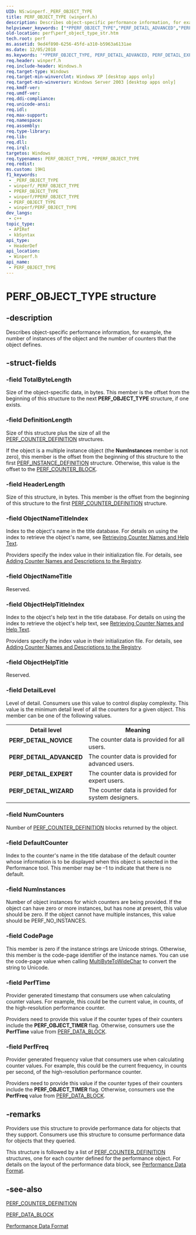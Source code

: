 ```yaml
---
UID: NS:winperf._PERF_OBJECT_TYPE
title: PERF_OBJECT_TYPE (winperf.h)
description: Describes object-specific performance information, for example, the number of instances of the object and the number of counters that the object defines.
helpviewer_keywords: ["*PPERF_OBJECT_TYPE","PERF_DETAIL_ADVANCED","PERF_DETAIL_EXPERT","PERF_DETAIL_NOVICE","PERF_DETAIL_WIZARD","PERF_OBJECT_TYPE","PERF_OBJECT_TYPE structure [Perf]","_win32_perf_object_type_str","base.perf_object_type_str","perf.perf_object_type_str","winperf/PERF_OBJECT_TYPE"]
old-location: perf\perf_object_type_str.htm
tech.root: perf
ms.assetid: 9ed4f890-6256-45fd-a310-b5963a6131ae
ms.date: 12/05/2018
ms.keywords: '*PPERF_OBJECT_TYPE, PERF_DETAIL_ADVANCED, PERF_DETAIL_EXPERT, PERF_DETAIL_NOVICE, PERF_DETAIL_WIZARD, PERF_OBJECT_TYPE, PERF_OBJECT_TYPE structure [Perf], _win32_perf_object_type_str, base.perf_object_type_str, perf.perf_object_type_str, winperf/PERF_OBJECT_TYPE'
req.header: winperf.h
req.include-header: Windows.h
req.target-type: Windows
req.target-min-winverclnt: Windows XP [desktop apps only]
req.target-min-winversvr: Windows Server 2003 [desktop apps only]
req.kmdf-ver: 
req.umdf-ver: 
req.ddi-compliance: 
req.unicode-ansi: 
req.idl: 
req.max-support: 
req.namespace: 
req.assembly: 
req.type-library: 
req.lib: 
req.dll: 
req.irql: 
targetos: Windows
req.typenames: PERF_OBJECT_TYPE, *PPERF_OBJECT_TYPE
req.redist: 
ms.custom: 19H1
f1_keywords:
 - _PERF_OBJECT_TYPE
 - winperf/_PERF_OBJECT_TYPE
 - PPERF_OBJECT_TYPE
 - winperf/PPERF_OBJECT_TYPE
 - PERF_OBJECT_TYPE
 - winperf/PERF_OBJECT_TYPE
dev_langs:
 - c++
topic_type:
 - APIRef
 - kbSyntax
api_type:
 - HeaderDef
api_location:
 - Winperf.h
api_name:
 - PERF_OBJECT_TYPE
---
```


# PERF_OBJECT_TYPE structure


## -description

Describes object-specific performance information, for example, the number of instances of the object and the number of counters that the object defines.

## -struct-fields

### -field TotalByteLength

Size of the object-specific data, in bytes. This member is the offset from the beginning of this structure to the next 
<b>PERF_OBJECT_TYPE</b> structure, if one exists.

### -field DefinitionLength

Size of this structure plus the size of all the  
<a href="/windows/desktop/api/winperf/ns-winperf-perf_counter_definition">PERF_COUNTER_DEFINITION</a> structures.

If the object is a multiple instance object (the <b>NumInstances</b> member is not zero), this member is the offset from the beginning of this structure to the first 
<a href="/windows/desktop/api/winperf/ns-winperf-perf_instance_definition">PERF_INSTANCE_DEFINITION</a> structure. Otherwise, this value is the offset to the <a href="/windows/desktop/api/winperf/ns-winperf-perf_counter_block">PERF_COUNTER_BLOCK</a>.

### -field HeaderLength

Size of this structure, in bytes. This member is the offset from the beginning of this structure to the first 
<a href="/windows/desktop/api/winperf/ns-winperf-perf_counter_definition">PERF_COUNTER_DEFINITION</a> structure.

### -field ObjectNameTitleIndex

Index to the object's name in the title database. For details on using the index to retrieve the object's name, see <a href="/windows/desktop/PerfCtrs/retrieving-counter-names-and-explanations">Retrieving Counter Names and Help Text</a>.

Providers specify the index value in their initialization file. For details, see <a href="/windows/desktop/PerfCtrs/adding-counter-names-and-descriptions-to-the-registry">Adding Counter Names and Descriptions to the Registry</a>.

### -field ObjectNameTitle

Reserved.

### -field ObjectHelpTitleIndex

Index to the object's help text in the title database.  For details on using the index to retrieve the object's help text, see <a href="/windows/desktop/PerfCtrs/retrieving-counter-names-and-explanations">Retrieving Counter Names and Help Text</a>.

Providers specify the index value in their initialization file. For details, see <a href="/windows/desktop/PerfCtrs/adding-counter-names-and-descriptions-to-the-registry">Adding Counter Names and Descriptions to the Registry</a>.

### -field ObjectHelpTitle

Reserved.

### -field DetailLevel

Level of detail. Consumers use this value to control display complexity. This value is the minimum detail level of all the counters for a given object. This member can be one of the following values. 



<table>
<tr>
<th>Detail level</th>
<th>Meaning</th>
</tr>
<tr>
<td width="40%"><a id="PERF_DETAIL_NOVICE"></a><a id="perf_detail_novice"></a><dl>
<dt><b>PERF_DETAIL_NOVICE</b></dt>
</dl>
</td>
<td width="60%">
The counter data is provided for all users.

</td>
</tr>
<tr>
<td width="40%"><a id="PERF_DETAIL_ADVANCED"></a><a id="perf_detail_advanced"></a><dl>
<dt><b>PERF_DETAIL_ADVANCED</b></dt>
</dl>
</td>
<td width="60%">
The counter data is provided for advanced users.

</td>
</tr>
<tr>
<td width="40%"><a id="PERF_DETAIL_EXPERT"></a><a id="perf_detail_expert"></a><dl>
<dt><b>PERF_DETAIL_EXPERT</b></dt>
</dl>
</td>
<td width="60%">
The counter data is provided for expert users.

</td>
</tr>
<tr>
<td width="40%"><a id="PERF_DETAIL_WIZARD"></a><a id="perf_detail_wizard"></a><dl>
<dt><b>PERF_DETAIL_WIZARD</b></dt>
</dl>
</td>
<td width="60%">
The counter data is provided for system designers.

</td>
</tr>
</table>

### -field NumCounters

Number of <a href="/windows/desktop/api/winperf/ns-winperf-perf_counter_definition">PERF_COUNTER_DEFINITION</a> blocks returned by the object.

### -field DefaultCounter

Index to the counter's name in the title database of the default counter whose information is to be displayed when this object is selected in the Performance tool. This member may be –1 to indicate that there is no default.

### -field NumInstances

Number of object instances for which counters are being provided. If the object can have zero or more instances, but has none at present, this value should be zero. If the object cannot have multiple instances, this value should be PERF_NO_INSTANCES.

### -field CodePage

This member is zero if the instance strings are Unicode strings. Otherwise, this member is the code-page identifier of the instance names. You can use the code-page value when calling <a href="/windows/desktop/api/stringapiset/nf-stringapiset-multibytetowidechar">MultiByteToWideChar</a> to convert the string to Unicode.

### -field PerfTime

Provider generated timestamp that consumers use when calculating counter values. For example, this could be the current value, in counts, of the high-resolution performance counter.

Providers need to provide this value if the counter types of their counters include the <b>PERF_OBJECT_TIMER</b> flag. Otherwise, consumers use the <b>PerfTime</b> value from <a href="/windows/desktop/api/winperf/ns-winperf-perf_data_block">PERF_DATA_BLOCK</a>.

### -field PerfFreq

Provider generated frequency value that consumers use when calculating counter values. For example, this could be the current frequency, in counts per second, of the high-resolution performance counter.

Providers need to provide this value if the counter types of their counters include the <b>PERF_OBJECT_TIMER</b> flag. Otherwise, consumers use the <b>PerfFreq</b> value from <a href="/windows/desktop/api/winperf/ns-winperf-perf_data_block">PERF_DATA_BLOCK</a>.

## -remarks

Providers use this structure to provide performance data for objects that they support. Consumers use this structure to consume performance data for objects that they queried.

 This structure is followed by a list of 
<a href="/windows/desktop/api/winperf/ns-winperf-perf_counter_definition">PERF_COUNTER_DEFINITION</a> structures, one for each counter defined for the performance object.
		For details on the layout of the performance data block, see <a href="/windows/desktop/PerfCtrs/performance-data-format">Performance Data Format</a>.

## -see-also

<a href="/windows/desktop/api/winperf/ns-winperf-perf_counter_definition">PERF_COUNTER_DEFINITION</a>



<a href="/windows/desktop/api/winperf/ns-winperf-perf_data_block">PERF_DATA_BLOCK</a>



<a href="/windows/desktop/PerfCtrs/performance-data-format">Performance Data Format</a>